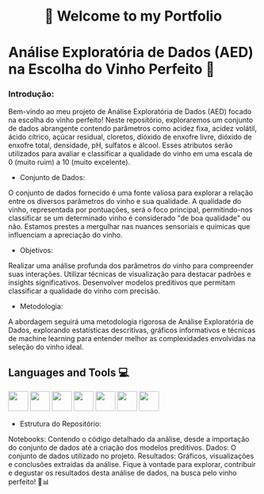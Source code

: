 <div align="center">
  <h1>👋 Welcome to my Portfolio</h1>
</div>

# Análise Exploratória de Dados (AED) na Escolha do Vinho Perfeito 🍷

### Introdução:

Bem-vindo ao meu projeto de Análise Exploratória de Dados (AED) focado na escolha do vinho perfeito! Neste repositório, exploraremos um conjunto de dados abrangente contendo parâmetros como acidez fixa, acidez volátil, ácido cítrico, açúcar residual, cloretos, dióxido de enxofre livre, dióxido de enxofre total, densidade, pH, sulfatos e álcool. Esses atributos serão utilizados para avaliar e classificar a qualidade do vinho em uma escala de 0 (muito ruim) a 10 (muito excelente).

- Conjunto de Dados:

O conjunto de dados fornecido é uma fonte valiosa para explorar a relação entre os diversos parâmetros do vinho e sua qualidade. A qualidade do vinho, representada por pontuações, será o foco principal, permitindo-nos classificar se um determinado vinho é considerado "de boa qualidade" ou não. Estamos prestes a mergulhar nas nuances sensoriais e químicas que influenciam a apreciação do vinho.

- Objetivos:

Realizar uma análise profunda dos parâmetros do vinho para compreender suas interações.
Utilizar técnicas de visualização para destacar padrões e insights significativos.
Desenvolver modelos preditivos que permitam classificar a qualidade do vinho com precisão.

- Metodologia:
  
A abordagem seguirá uma metodologia rigorosa de Análise Exploratória de Dados, explorando estatísticas descritivas, gráficos informativos e técnicas de machine learning para entender melhor as complexidades envolvidas na seleção do vinho ideal.


<!-- **fabiocarvalhosimoes/Fabio-C-Simoes** is a ✨ _special_ ✨ repository because its `README.md` (this file) appears on your GitHub profile. -->


## Languages and Tools 💻



<img src="https://cdn.jsdelivr.net/gh/devicons/devicon@latest/icons/vscode/vscode-original-wordmark.svg" width="40" height="40"/> <img src="https://cdn.jsdelivr.net/gh/devicons/devicon/icons/git/git-original.svg" width="40" height="40"/> <img src="https://cdn.jsdelivr.net/gh/devicons/devicon@latest/icons/anaconda/anaconda-original-wordmark.svg" width="40" height="40"/> <img src="https://cdn.jsdelivr.net/gh/devicons/devicon@latest/icons/jupyter/jupyter-original-wordmark.svg" width="40" height="40"/> <img src="https://cdn.jsdelivr.net/gh/devicons/devicon@latest/icons/python/python-original-wordmark.svg" width="40" height="40"/> <img src="https://cdn.jsdelivr.net/gh/devicons/devicon@latest/icons/numpy/numpy-original-wordmark.svg" width="40" height="40"/> <img src="https://cdn.jsdelivr.net/gh/devicons/devicon@latest/icons/pandas/pandas-original-wordmark.svg" width="40" height="40"/> 

- Estrutura do Repositório:

Notebooks: Contendo o código detalhado da análise, desde a importação do conjunto de dados até a criação dos modelos preditivos.
Dados: O conjunto de dados utilizado no projeto.
Resultados: Gráficos, visualizações e conclusões extraídas da análise.
Fique à vontade para explorar, contribuir e degustar os resultados desta análise de dados, na busca pelo vinho perfeito! 🍇📊
